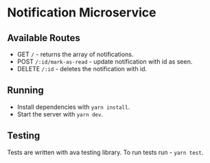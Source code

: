 # Notification Microservice

## Available Routes

- GET `/` - returns the array of notifications.
- POST `/:id/mark-as-read` - update notification with id as seen.
- DELETE `/:id` - deletes the notification with id.

## Running

- Install dependencies with `yarn install`.
- Start the server with `yarn dev`.

## Testing

Tests are written with ava testing library.
To run tests run - `yarn test`.
